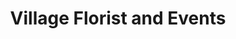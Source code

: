 ---
title: "Village Florist and Events"
url: /stony-brook/village-florist-and-events/
shop: florist
---
